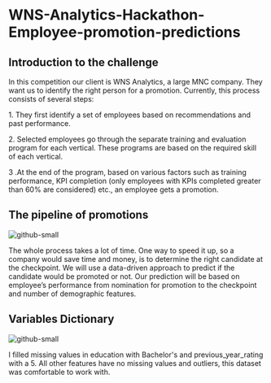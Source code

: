 # WNS-Analytics-Hackathon-Employee-promotion-predictions
## Introduction to the challenge
<P>   In this competition our client is WNS Analytics, a large MNC company. They want us to identify the right person for a promotion. Currently, this process consists of several steps:</p>

<p> 1. They first identify a set of employees based on recommendations and past performance.</p>
<p> 2. Selected employees go through the separate training and evaluation program for each vertical. These programs are based on the required skill of each vertical.</p>
<p>3 .At the end of the program, based on various factors such as training performance, KPI completion (only employees with KPIs completed greater than 60% are considered) etc., an employee gets a promotion.</p>

## The pipeline of promotions
![github-small](https://cdn-images-1.medium.com/max/1200/1*ccKOnSmXmV4r7u3J5mruig.jpeg)

<p> The whole process takes a lot of time. One way to speed it up, so a company would save time and money, is to determine the right candidate at the checkpoint. We will use a data-driven approach to predict if the candidate would be promoted or not. Our prediction will be based on employee’s performance from nomination for promotion to the checkpoint and number of demographic features.</p>

## Variables Dictionary
![github-small](https://cdn-images-1.medium.com/max/800/1*cxduYBeoeHtImys93IoEHA.png)

<p>I filled missing values in education with Bachelor's and previous_year_rating with a 5. All other features have no missing values and outliers, this dataset was comfortable to work with.

